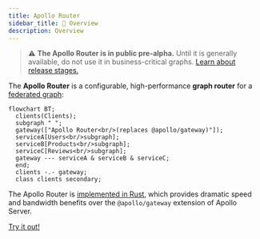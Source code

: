 ```yaml
---
title: Apollo Router
sidebar_title: 🔭 Overview
description: Overview
---
```


> ⚠️ **The Apollo Router is in public pre-alpha.** Until it is generally available, do not use it in business-critical graphs. [Learn about release stages.](https://www.apollographql.com/docs/resources/release-stages/#open-source-release-stages)

The **Apollo Router** is a configurable, high-performance **graph router** for a [federated graph](https://www.apollographql.com/docs/federation/):

```mermaid
flowchart BT;
  clients(Clients);
  subgraph " ";
  gateway(["Apollo Router<br/>(replaces @apollo/gateway)"]);
  serviceA[Users<br/>subgraph];
  serviceB[Products<br/>subgraph];
  serviceC[Reviews<br/>subgraph];
  gateway --- serviceA & serviceB & serviceC;
  end;
  clients -.- gateway;
  class clients secondary;
```

The Apollo Router is [implemented in Rust](https://github.com/apollographql/router), which provides dramatic speed and bandwidth benefits over the `@apollo/gateway` extension of Apollo Server.

[Try it out!](./quickstart/)
